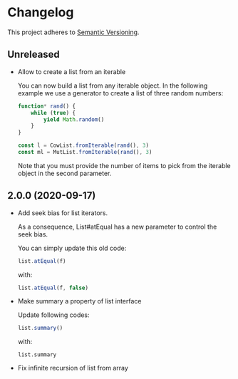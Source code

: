 # Changelog

This project adheres to [Semantic Versioning][semver].

## Unreleased

-   Allow to create a list from an iterable

    You can now build a list from any iterable object.
    In the following example we use a generator to create a list of three
    random numbers:

    ```js
    function* rand() {
        while (true) {
            yield Math.random()
        }
    }

    const l = CowList.fromIterable(rand(), 3)
    const ml = MutList.fromIterable(rand(), 3)
    ```

    Note that you must provide the number of items to pick from the
    iterable object in the second parameter.

## 2.0.0 (2020-09-17)

-   Add seek bias for list iterators.

    As a consequence, List#atEqual has a new parameter to control the seek bias.

    You can simply update this old code:

    ```js
    list.atEqual(f)
    ```

    with:

    ```js
    list.atEqual(f, false)
    ```

-   Make summary a property of list interface

    Update following codes:

    ```js
    list.summary()
    ```

    with:

    ```
    list.summary
    ```

-   Fix infinite recursion of list from array

[semver]: https://semver.org/spec/v2.0.0.html
